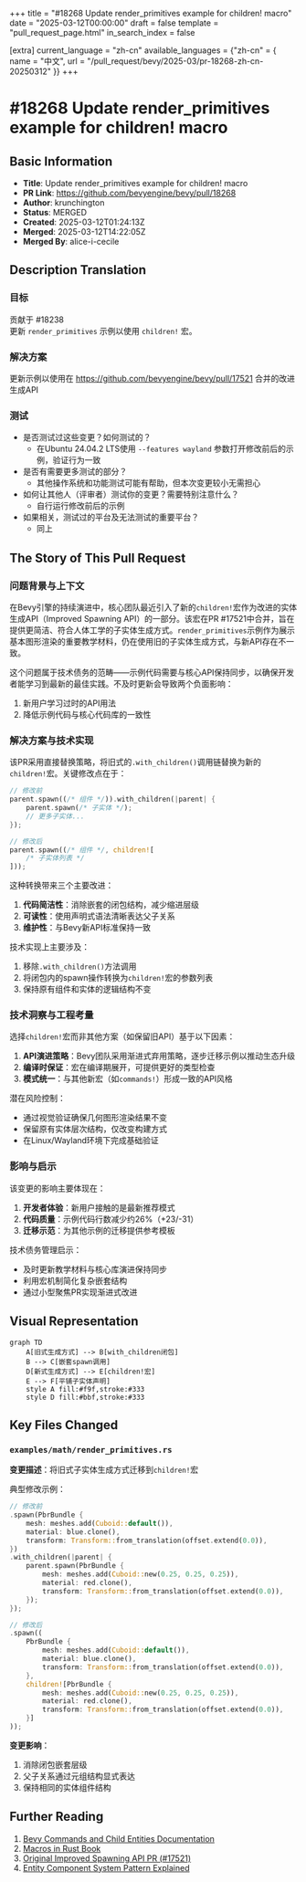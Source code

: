 +++
title = "#18268 Update render_primitives example for children! macro"
date = "2025-03-12T00:00:00"
draft = false
template = "pull_request_page.html"
in_search_index = false

[extra]
current_language = "zh-cn"
available_languages = {"zh-cn" = { name = "中文", url = "/pull_request/bevy/2025-03/pr-18268-zh-cn-20250312" }}
+++

# #18268 Update render_primitives example for children! macro

## Basic Information
- **Title**: Update render_primitives example for children! macro
- **PR Link**: https://github.com/bevyengine/bevy/pull/18268
- **Author**: krunchington
- **Status**: MERGED
- **Created**: 2025-03-12T01:24:13Z
- **Merged**: 2025-03-12T14:22:05Z
- **Merged By**: alice-i-cecile

## Description Translation
### 目标
贡献于 #18238  
更新 `render_primitives` 示例以使用 `children!` 宏。

### 解决方案
更新示例以使用在 https://github.com/bevyengine/bevy/pull/17521 合并的改进生成API

### 测试
- 是否测试过这些变更？如何测试的？
  - 在Ubuntu 24.04.2 LTS使用 `--features wayland` 参数打开修改前后的示例，验证行为一致
- 是否有需要更多测试的部分？
  - 其他操作系统和功能测试可能有帮助，但本次变更较小无需担心
- 如何让其他人（评审者）测试你的变更？需要特别注意什么？
  - 自行运行修改前后的示例
- 如果相关，测试过的平台及无法测试的重要平台？
  - 同上

## The Story of This Pull Request

### 问题背景与上下文
在Bevy引擎的持续演进中，核心团队最近引入了新的`children!`宏作为改进的实体生成API（Improved Spawning API）的一部分。该宏在PR #17521中合并，旨在提供更简洁、符合人体工学的子实体生成方式。`render_primitives`示例作为展示基本图形渲染的重要教学材料，仍在使用旧的子实体生成方式，与新API存在不一致。

这个问题属于技术债务的范畴——示例代码需要与核心API保持同步，以确保开发者能学习到最新的最佳实践。不及时更新会导致两个负面影响：
1. 新用户学习过时的API用法
2. 降低示例代码与核心代码库的一致性

### 解决方案与技术实现
该PR采用直接替换策略，将旧式的`.with_children()`调用链替换为新的`children!`宏。关键修改点在于：

```rust
// 修改前
parent.spawn((/* 组件 */)).with_children(|parent| {
    parent.spawn(/* 子实体 */);
    // 更多子实体...
});

// 修改后
parent.spawn((/* 组件 */, children![
    /* 子实体列表 */
]));
```

这种转换带来三个主要改进：
1. **代码简洁性**：消除嵌套的闭包结构，减少缩进层级
2. **可读性**：使用声明式语法清晰表达父子关系
3. **维护性**：与Bevy新API标准保持一致

技术实现上主要涉及：
1. 移除`.with_children()`方法调用
2. 将闭包内的spawn操作转换为`children!`宏的参数列表
3. 保持原有组件和实体的逻辑结构不变

### 技术洞察与工程考量
选择`children!`宏而非其他方案（如保留旧API）基于以下因素：

1. **API演进策略**：Bevy团队采用渐进式弃用策略，逐步迁移示例以推动生态升级
2. **编译时保证**：宏在编译期展开，可提供更好的类型检查
3. **模式统一**：与其他新宏（如`commands!`）形成一致的API风格

潜在风险控制：
- 通过视觉验证确保几何图形渲染结果不变
- 保留原有实体层次结构，仅改变构建方式
- 在Linux/Wayland环境下完成基础验证

### 影响与启示
该变更的影响主要体现在：
1. **开发者体验**：新用户接触的是最新推荐模式
2. **代码质量**：示例代码行数减少约26%（+23/-31）
3. **迁移示范**：为其他示例的迁移提供参考模板

技术债务管理启示：
- 及时更新教学材料与核心库演进保持同步
- 利用宏机制简化复杂嵌套结构
- 通过小型聚焦PR实现渐进式改进

## Visual Representation

```mermaid
graph TD
    A[旧式生成方式] --> B[with_children闭包]
    B --> C[嵌套spawn调用]
    D[新式生成方式] --> E[children!宏]
    E --> F[平铺子实体声明]
    style A fill:#f9f,stroke:#333
    style D fill:#bbf,stroke:#333
```

## Key Files Changed

### `examples/math/render_primitives.rs`
**变更描述**：将旧式子实体生成方式迁移到`children!`宏

典型修改示例：
```rust
// 修改前
.spawn(PbrBundle {
    mesh: meshes.add(Cuboid::default()),
    material: blue.clone(),
    transform: Transform::from_translation(offset.extend(0.0)),
})
.with_children(|parent| {
    parent.spawn(PbrBundle {
        mesh: meshes.add(Cuboid::new(0.25, 0.25, 0.25)),
        material: red.clone(),
        transform: Transform::from_translation(offset.extend(0.0)),
    });
});

// 修改后
.spawn((
    PbrBundle {
        mesh: meshes.add(Cuboid::default()),
        material: blue.clone(),
        transform: Transform::from_translation(offset.extend(0.0)),
    },
    children![PbrBundle {
        mesh: meshes.add(Cuboid::new(0.25, 0.25, 0.25)),
        material: red.clone(),
        transform: Transform::from_translation(offset.extend(0.0)),
    }]
));
```

**变更影响**：
1. 消除闭包嵌套层级
2. 父子关系通过元组结构显式表达
3. 保持相同的实体组件结构

## Further Reading

1. [Bevy Commands and Child Entities Documentation](https://docs.rs/bevy/latest/bevy/ecs/system/struct.Commands.html#method.with_children)
2. [Macros in Rust Book](https://doc.rust-lang.org/book/ch19-06-macros.html)
3. [Original Improved Spawning API PR (#17521)](https://github.com/bevyengine/bevy/pull/17521)
4. [Entity Component System Pattern Explained](https://en.wikipedia.org/wiki/Entity_component_system)